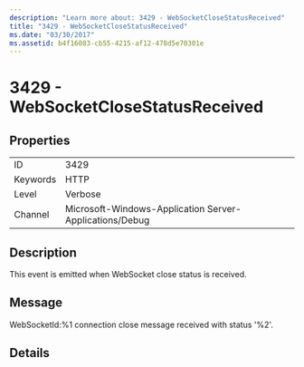 ```yaml
---
description: "Learn more about: 3429 - WebSocketCloseStatusReceived"
title: "3429 - WebSocketCloseStatusReceived"
ms.date: "03/30/2017"
ms.assetid: b4f16083-cb55-4215-af12-478d5e70301e
---
```

# 3429 - WebSocketCloseStatusReceived

## Properties  
  
|||  
|-|-|  
|ID|3429|  
|Keywords|HTTP|  
|Level|Verbose|  
|Channel|Microsoft-Windows-Application Server-Applications/Debug|  
  
## Description  

 This event is emitted when WebSocket close status is received.  
  
## Message  

 WebSocketId:%1 connection close message received with status '%2'.  
  
## Details
